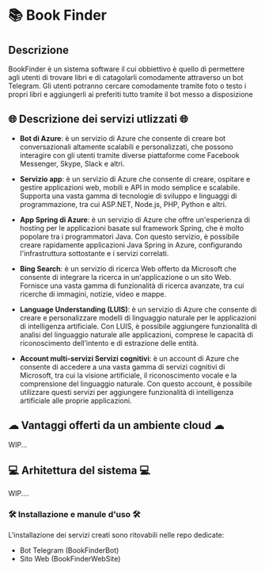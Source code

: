 # 📚 Book Finder

## Descrizione
BookFinder è un sistema software il cui obbiettivo è quello di permettere agli utenti di trovare libri e di catagolarli comodamente attraverso un bot Telegram. Gli utenti potranno cercare comodamente tramite foto o testo i propri libri e aggiungerli ai preferiti tutto tramite il bot messo a disposizione

## 🌐 Descrizione dei servizi utlizzati 🌐

- **Bot di Azure**: è un servizio di Azure che consente di creare bot conversazionali altamente scalabili e personalizzati, che possono interagire con gli utenti tramite diverse piattaforme come Facebook Messenger, Skype, Slack e altri.

- **Servizio app**: è un servizio di Azure che consente di creare, ospitare e gestire applicazioni web, mobili e API in modo semplice e scalabile. Supporta una vasta gamma di tecnologie di sviluppo e linguaggi di programmazione, tra cui ASP.NET, Node.js, PHP, Python e altri.

- **App Spring di Azure**: è un servizio di Azure che offre un'esperienza di hosting per le applicazioni basate sul framework Spring, che è molto popolare tra i programmatori Java. Con questo servizio, è possibile creare rapidamente applicazioni Java Spring in Azure, configurando l'infrastruttura sottostante e i servizi correlati.

- **Bing Search**: è un servizio di ricerca Web offerto da Microsoft che consente di integrare la ricerca in un'applicazione o un sito Web. Fornisce una vasta gamma di funzionalità di ricerca avanzate, tra cui ricerche di immagini, notizie, video e mappe.

- **Language Understanding (LUIS)**: è un servizio di Azure che consente di creare e personalizzare modelli di linguaggio naturale per le applicazioni di intelligenza artificiale. Con LUIS, è possibile aggiungere funzionalità di analisi del linguaggio naturale alle applicazioni, comprese le capacità di riconoscimento dell'intento e di estrazione delle entità.

- **Account multi-servizi Servizi cognitivi**: è un account di Azure che consente di accedere a una vasta gamma di servizi cognitivi di Microsoft, tra cui la visione artificiale, il riconoscimento vocale e la comprensione del linguaggio naturale. Con questo account, è possibile utilizzare questi servizi per aggiungere funzionalità di intelligenza artificiale alle proprie applicazioni.

## ☁ Vantaggi offerti da un ambiente cloud ☁

WIP...


## 💻 Arhitettura del sistema 💻 

WIP....

### 🛠 Installazione e manule d'uso 🛠

L'installazione dei servizi creati sono ritovabili nelle repo dedicate:

- Bot Telegram (BookFinderBot)
- Sito Web (BookFinderWebSite)

